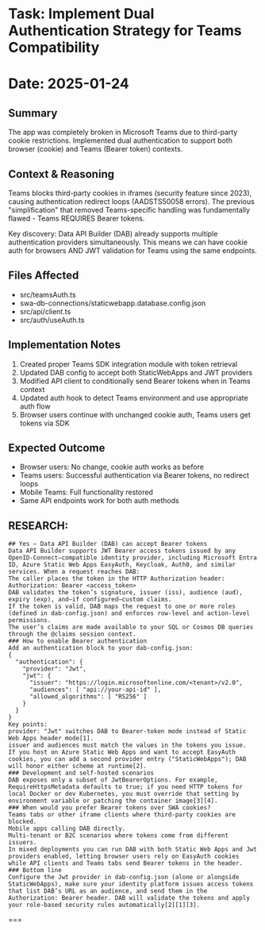# Task: Implement Dual Authentication Strategy for Teams Compatibility
# Date: 2025-01-24

## Summary
The app was completely broken in Microsoft Teams due to third-party cookie restrictions. Implemented dual authentication to support both browser (cookie) and Teams (Bearer token) contexts.

## Context & Reasoning
Teams blocks third-party cookies in iframes (security feature since 2023), causing authentication redirect loops (AADSTS50058 errors). The previous "simplification" that removed Teams-specific handling was fundamentally flawed - Teams REQUIRES Bearer tokens. 

Key discovery: Data API Builder (DAB) already supports multiple authentication providers simultaneously. This means we can have cookie auth for browsers AND JWT validation for Teams using the same endpoints.

## Files Affected
- src/teamsAuth.ts
- swa-db-connections/staticwebapp.database.config.json
- src/api/client.ts
- src/auth/useAuth.ts

## Implementation Notes
1. Created proper Teams SDK integration module with token retrieval
2. Updated DAB config to accept both StaticWebApps and JWT providers
3. Modified API client to conditionally send Bearer tokens when in Teams context
4. Updated auth hook to detect Teams environment and use appropriate auth flow
5. Browser users continue with unchanged cookie auth, Teams users get tokens via SDK

## Expected Outcome
- Browser users: No change, cookie auth works as before
- Teams users: Successful authentication via Bearer tokens, no redirect loops
- Mobile Teams: Full functionality restored
- Same API endpoints work for both auth methods


## RESEARCH:
```
## Yes — Data API Builder (DAB) can accept Bearer tokens
Data API Builder supports JWT Bearer access tokens issued by any OpenID-Connect–compatible identity provider, including Microsoft Entra ID, Azure Static Web Apps EasyAuth, Keycloak, Auth0, and similar services. When a request reaches DAB:
The caller places the token in the HTTP Authorization header: 
Authorization: Bearer <access_token>
DAB validates the token’s signature, issuer (iss), audience (aud), expiry (exp), and—if configured—custom claims.
If the token is valid, DAB maps the request to one or more roles (defined in dab-config.json) and enforces row-level and action-level permissions.
The user’s claims are made available to your SQL or Cosmos DB queries through the @claims session context.
### How to enable Bearer authentication
Add an authentication block to your dab-config.json:
{
  "authentication": {
    "provider": "Jwt",
    "jwt": {
      "issuer": "https://login.microsoftonline.com/<tenant>/v2.0",
      "audiences": [ "api://your-api-id" ],
      "allowed_algorithms": [ "RS256" ]
    }
  }
}
Key points:
provider: "Jwt" switches DAB to Bearer-token mode instead of Static Web Apps header mode[1].
issuer and audiences must match the values in the tokens you issue.
If you host on Azure Static Web Apps and want to accept EasyAuth cookies, you can add a second provider entry ("StaticWebApps"); DAB will honor either scheme at runtime[2].
### Development and self-hosted scenarios
DAB exposes only a subset of JwtBearerOptions. For example, RequireHttpsMetadata defaults to true; if you need HTTP tokens for local Docker or dev Kubernetes, you must override that setting by environment variable or patching the container image[3][4].
### When would you prefer Bearer tokens over SWA cookies?
Teams tabs or other iframe clients where third-party cookies are blocked.
Mobile apps calling DAB directly.
Multi-tenant or B2C scenarios where tokens come from different issuers.
In mixed deployments you can run DAB with both Static Web Apps and Jwt providers enabled, letting browser users rely on EasyAuth cookies while API clients and Teams tabs send Bearer tokens in the header.
### Bottom line
Configure the Jwt provider in dab-config.json (alone or alongside StaticWebApps), make sure your identity platform issues access tokens that list DAB’s URL as an audience, and send them in the Authorization: Bearer header. DAB will validate the tokens and apply your role-based security rules automatically[2][1][3].
```


===


